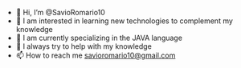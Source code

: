 - 👋 Hi, I’m @SavioRomario10
- 👀 I am interested in learning new technologies to complement my knowledge
- 🌱 I am currently specializing in the JAVA language
- 💞️ I always try to help with my knowledge
- 📫 How to reach me savioromario10@gmail.com

<!---
SavioRomario10/SavioRomario10 is a ✨ special ✨ repository because its `README.md` (this file) appears on your GitHub profile.
You can click the Preview link to take a look at your changes.
--->
